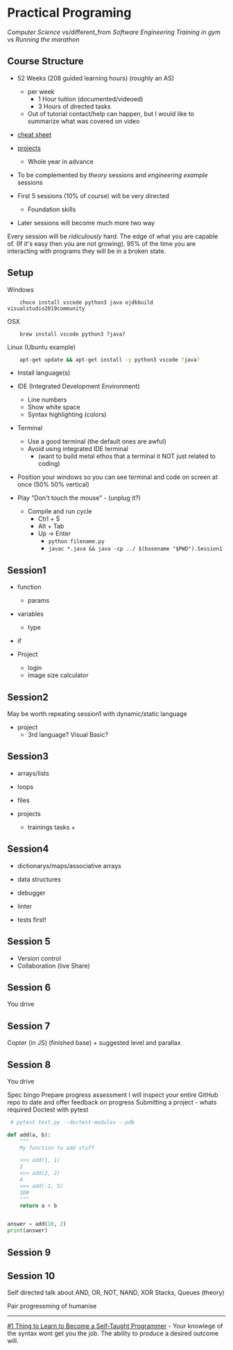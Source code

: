 Practical Programing
====================

_Computer Science_ vs/different_from _Software Engineering_
_Training in gym_ vs _Running the marathon_


Course Structure
----------------

* 52 Weeks (208 guided learning hours) (roughly an AS)
    * per week
        * 1 Hour tuition (documented/videoed)
        * 3 Hours of directed tasks
    * Out of tutorial contact/help can happen, but I would like to summarize what was covered on video

* [cheat sheet](https://github.com/calaldees/TeachProgramming/blob/master/teachprogramming/static/docs/LanguageCheetSheet.odt)
* [projects](https://github.com/calaldees/TeachProgramming/blob/master/teachprogramming/static/docs/unit1-projects.md)
    * Whole year in advance
* To be complemented by _theory_ sessions and _engineering example_ sessions

* First 5 sessions (10% of course) will be very directed
    * Foundation skills
* Later sessions will become much more two way

Every session will be _ridiculously_ hard: The edge of what you are capable of. (If it's easy then you are not growing).
95% of the time you are interacting with programs they will be in a broken state.


Setup
-----

Windows
```
    choco install vscode python3 java ojdkbuild visualstudio2019community
```
OSX
```
    brew install vscode python3 ?java?
```
Linux (Ubuntu example)
```bash
    apt-get update && apt-get install -y python3 vscode ?java?
```

* Install language(s)
* IDE (Integrated Development Environment)
    * Line numbers
    * Show white space
    * Syntax highlighting (colors)
* Terminal
    * Use a good terminal (the default ones are awful)
    * Avoid using integrated IDE terminal
        * (want to build metal ethos that a terminal it NOT just related to coding)

* Position your windows so you can see terminal and code on screen at once (50% 50% vertical)
* Play "Don't touch the mouse" - (unplug it?)
    * Compile and run cycle
        * Ctrl + S
        * Alt + Tab
        * Up -> Enter
            * `python filename.py`
            * `javac *.java && java -cp ../ $(basename "$PWD").Session1`


Session1
--------

* function
    * params
* variables
    * type
* if

* Project
    * login
    * image size calculator

Session2
--------

May be worth repeating session1 with dynamic/static language

* project
    * 3rd language? Visual Basic?

Session3
--------

* arrays/lists
* loops
* files

* projects
    * trainings tasks +

Session4
--------

* dictionarys/maps/associative arrays
* data structures

* debugger
* linter

* tests first!

Session 5
---------

* Version control
* Collaboration (live Share)

Session 6
---------

You drive

Session 7
---------

Copter (in JS)
(finished base) + suggested level and parallax


Session 8
---------

You drive

Spec bingo
Prepare progress assessment
I will inspect your entire GitHub repo to date and offer feedback on progress
Submitting a project - whats required
Doctest with pytest
```python
 # pytest test.py --doctest-modules --pdb

def add(a, b):
    """
    My function to add stuff

    >>> add(1, 1)
    2
    >>> add(2, 2)
    4
    >>> add(-1, 5)
    100
    """
    return a + b


answer = add(10, 2)
print(answer)

```


Session 9
---------




Session 10
----------


Self directed talk about
AND, OR, NOT, NAND, XOR
Stacks, Queues (theory)

Pair progressming of humanise


---

[#1 Thing to Learn to Become a Self-Taught Programmer](https://youtu.be/sYjEzOIa5JI?t=83) - Your knowlege of the syntax wont get you the job. The ability to produce a desired outcome will.
